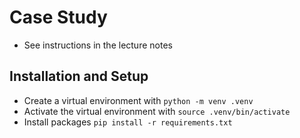 # Case Study

- See instructions in the lecture notes

## Installation and Setup
- Create a virtual environment with `python -m venv .venv`
- Activate the virtual environment with `source .venv/bin/activate`	
- Install packages `pip install -r requirements.txt`

